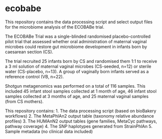 # ecobabe

This repository contains the data processing script and select output files for the microbiome analysis of the ECOBABe trial.

The ECOBABe Trial was a single-blinded randomised placebo-controlled pilot trial that assessed whether oral administration of maternal vaginal microbes could restore gut microbiome development in infants born by caesarean section (CS). 

The trial recruited 25 infants born by CS and randomised them 1:1 to receive a 3 ml solution of maternal vaginal microbes (CS-seeded, n=12) or sterile water (CS-placebo, n=13). A group of vaginally born infants served as a reference control (VB, n=22). 

Shotgun metagenomics was performed on a total of 116 samples. This included 45 infant stool samples collected at 1 month of age, 46 infant stool samples collected at 3 months of age, and 25 maternal vaginal samples (from CS mothers).

This repository contains:
	1. The data processing script (based on bioBakery workflows)
	2. The MetaPhlAn2 output table (taxonomy relative abundance profiles)
	3. The HUMAnN2 output tables (gene families, MetaCyc pathways, pathway coverage)
	4. The SNP haplotypes generated from StrainPhlAn
	5. Sample metadata (no clinical data included)


